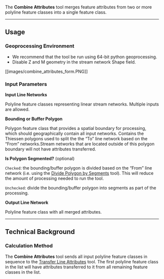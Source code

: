 The **Combine Attributes** tool merges feature attributes from two or more polyline feature classes into a single feature class.  

_______________________________________________________________
## Usage

### Geoprocessing Environment
* We recommend that the tool be run using 64-bit python geoprocessing.
* Disable Z and M geometry in the stream network Shape field.

[[images/combine_attributes_form.PNG]]

### Input Parameters

**Input Line Networks**

Polyline feature classes representing linear stream networks.  Multiple inputs are allowed. 

**Bounding or Buffer Polygon**

Polygon feature class that provides a spatial boundary for processing, which should geographically contain all input networks. Contains the Thiessen polygons used to split the the “To” line network based on the “From” networks.Stream networks that are located outside of this polygon boundary will not have attributes transferred.

**Is Polygon Segmented?** (optional)

`Checked`: the bounding/buffer polygon is divided based on the “From” line network (i.e. using the [Divide Polygon by Segments](https://github.com/SouthForkResearch/gnat/wiki/Divide-Polygon-by-Segments) tool). This will reduce the amount of processing needed to run the tool.

`Unchecked`: divide the bounding/buffer polygon into segments as part of the processing.

**Output Line Network**

Polyline feature class with all merged attributes.

_______________________________________________________________
## Technical Background

### Calculation Method

The **Combine Attributes** tool sends all input polyline feature classes in sequence to the [Transfer Line Attributes](https://github.com/SouthForkResearch/gnat/wiki/Transfer-Line-Attributes) tool.  The first polyline feature class in the list will have attributes transferred to it from all remaining feature classes in the list.